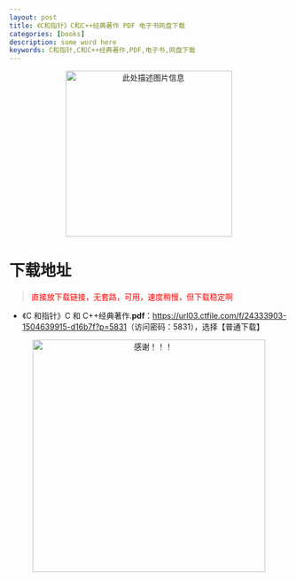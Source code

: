 ```yaml
---
layout: post
title: 《C和指针》C和C++经典著作 PDF 电子书网盘下载
categories: [books]
description: some word here
keywords: C和指针,C和C++经典著作,PDF,电子书,网盘下载
---
```


<div align="center"><img src="https://qweree.cn/wp-content/uploads/2025/05/c-he-zhi-zhen-tuya-1.png" alt="此处描述图片信息" width="300px" height="auto"></div>

# 下载地址

> <p style="color:red" >直接放下载链接，无套路，可用，速度稍慢，但下载稳定啊</p>

- 《C 和指针》C 和 C++经典著作.**pdf**：<https://url03.ctfile.com/f/24333903-1504639915-d16b7f?p=5831>（访问密码：5831），选择【普通下载】

<div align="center"><img src="https://pic.imgdb.cn/item/6707df6bd29ded1a8ce37031.gif" alt="感谢！！！" width="420px" height="auto"/></div>

